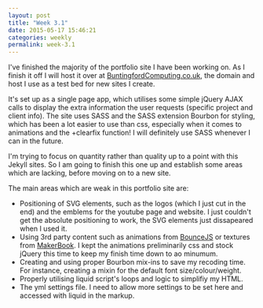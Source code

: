 ```yaml
---
layout: post
title: "Week 3.1"
date: 2015-05-17 15:46:21
categories: weekly
permalink: week-3.1
---
```


I've finished the majority of the portfolio site I have been working on.  As I finish it off I will host it over at [BuntingfordComputing.co.uk][1], the domain and host I use as a test bed for new sites I create.

It's set up as a single page app, which utilises some simple jQuery AJAX calls to display the extra information the user requests (specific project and client info).  The site uses SASS and the SASS extension Bourbon for styling, which has been a lot easier to use than css, especially when it comes to animations and the +clearfix function!  I will definitely use SASS whenever I can in the future.

I'm trying to focus on quantity rather than quality up to a point with this Jekyll sites.  So I am going to finish this one up and establish some areas which are lacking, before moving on to a new site.

The main areas which are weak in this portfolio site are:

- Positioning of SVG elements, such as the logos (which I just cut in the end) and the emblems for the youtube page and website.  I just couldn't get the absolute positioning to work, the SVG elements just dissapeared when I used it.
- Using 3rd party content such as animations from [BounceJS][2] or textures from [MakerBook][3].  I kept the animations preliminarily css and stock jQuery this time to keep my finish time down to ao minumum.
- Creating and using proper Bourbon mix-ins to save my recoding time. For instance, creating a mixin for the default font size/colour/weight.
- Properly utilising liquid script's loops and logic to simplifiy my HTML.
- The yml settings file.  I need to allow more settings to be set here and accessed with liquid in the markup.

[1]: http://buntingfordcomputing.co.uk
[2]: http://bouncejs.com/
[3]: http://makerbook.net/